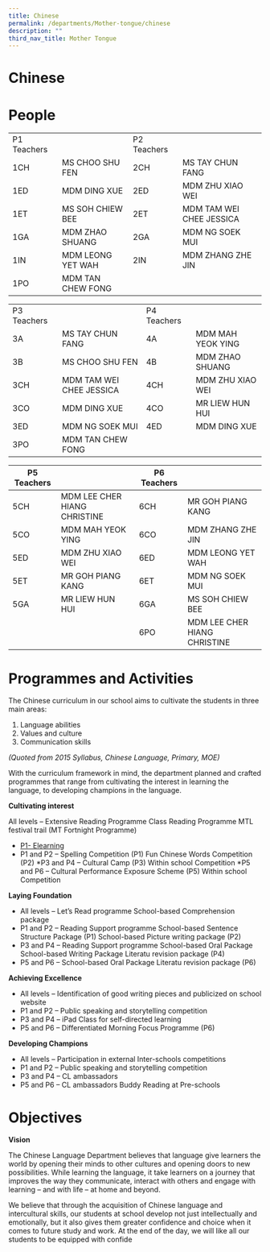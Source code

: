 ```yaml
---
title: Chinese
permalink: /departments/Mother-tongue/chinese
description: ""
third_nav_title: Mother Tongue
---
```


# Chinese
# People

|             |                   |             |                          |
|-------------|-------------------|-------------|--------------------------|
| P1 Teachers |                   | P2 Teachers |                          |
| 1CH         | MS CHOO SHU FEN   | 2CH         | MS TAY CHUN FANG         |
| 1ED         | MDM DING XUE      | 2ED         | MDM ZHU XIAO WEI         |
| 1ET         | MS SOH CHIEW BEE  | 2ET         | MDM TAM WEI CHEE JESSICA |
| 1GA         | MDM ZHAO SHUANG   | 2GA         | MDM NG SOEK MUI          |
| 1IN         | MDM LEONG YET WAH | 2IN         | MDM ZHANG ZHE JIN        |
| 1PO         | MDM TAN CHEW FONG |             |                          |


|             |                          |             |                   |
|-------------|--------------------------|-------------|-------------------|
| P3 Teachers |                          | P4 Teachers |                   |
| 3A          | MS TAY CHUN FANG         | 4A          | MDM MAH YEOK YING |
| 3B          | MS CHOO SHU FEN          | 4B          | MDM ZHAO SHUANG   |
| 3CH         | MDM TAM WEI CHEE JESSICA | 4CH         | MDM ZHU XIAO WEI  |
| 3CO         | MDM DING XUE             | 4CO         | MR LIEW HUN HUI   |
| 3ED         | MDM NG SOEK MUI          | 4ED         | MDM DING XUE      |
| 3PO         | MDM TAN CHEW FONG        |             |                   |

| P5 Teachers |                              | P6 Teachers |                              |
|-------------|------------------------------|-------------|------------------------------|
| 5CH         | MDM LEE CHER HIANG CHRISTINE | 6CH         | MR GOH PIANG KANG            |
| 5CO         | MDM MAH YEOK YING            | 6CO         | MDM ZHANG ZHE JIN            |
| 5ED         | MDM ZHU XIAO WEI             | 6ED         | MDM LEONG YET WAH            |
| 5ET         | MR GOH PIANG KANG            | 6ET         | MDM NG SOEK MUI              |
| 5GA         | MR LIEW HUN HUI              | 6GA         | MS SOH CHIEW BEE             |
|             |                              | 6PO         | MDM LEE CHER HIANG CHRISTINE |


# Programmes and Activities
The Chinese curriculum in our school aims to cultivate the students in three main areas:

1. Language abilities
2. Values and culture
3. Communication skills

*(Quoted from 2015 Syllabus, Chinese Language, Primary, MOE)*

With the curriculum framework in mind, the department planned and crafted programmes that range from cultivating the interest in learning the language, to developing champions in the language.

**Cultivating interest**

All levels – Extensive Reading Programme Class Reading Programme MTL festival trail (MT Fortnight Programme)

* [P1- Elearning](https://drive.google.com/drive/folders/1PiE1Hh7xGoiQy21jn6_sUp6FelmCFxiX)
* P1 and P2 – Spelling Competition (P1) Fun Chinese Words Competition (P2)
*P3 and P4 – Cultural Camp (P3) Within school Competition
*P5 and P6 – Cultural Performance Exposure Scheme (P5) Within school Competition

**Laying Foundation**

* All levels – Let’s Read programme School-based Comprehension package
* P1 and P2 – Reading Support programme School-based Sentence Structure Package (P1) School-based Picture writing package (P2)
* P3 and P4 – Reading Support programme School-based Oral Package School-based Writing Package Literatu revision package (P4)
* P5 and P6 – School-based Oral Package Literatu revision package (P6)

**Achieving Excellence**

* All levels – Identification of good writing pieces and publicized on school website
* P1 and P2 – Public speaking and storytelling competition
* P3 and P4 – iPad Class for self-directed learning
* P5 and P6 – Differentiated Morning Focus Programme (P6)

**Developing Champions**

* All levels – Participation in external Inter-schools competitions
* P1 and P2 – Public speaking and storytelling competition
* P3 and P4 – CL ambassadors
* P5 and P6 – CL ambassadors Buddy Reading at Pre-schools

# Objectives
**Vision**

The Chinese Language Department believes that language give learners the world by opening their minds to other cultures and opening doors to new possibilities. While learning the language, it take learners on a journey that improves the way they communicate, interact with others and engage with learning – and with life – at home and beyond.

We believe that through the acquisition of Chinese language and intercultural skills, our students at school develop not just intellectually and emotionally, but it also gives them greater confidence and choice when it comes to future study and work. At the end of the day, we will like all our students to be equipped with confide